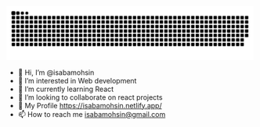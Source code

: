<div align="center" dir="auto"><a href="https://github.com/isabamohsin">
  </a><a href="https://github.com/isabamohsin">
  <img src="https://github.com/1999AZZAR/1999AZZAR/raw/main/resources/img/grid-snake.svg" alt="snake" style="max-width: 100%;"></a>
</div>





- 👋 Hi, I’m @isabamohsin
- 👀 I’m interested in Web development 
- 🌱 I’m currently learning React
- 💞️ I’m looking to collaborate on react projects
- 🔎 My Profile https://isabamohsin.netlify.app/
- 📫 How to reach me isabamohsin@gmail.com
